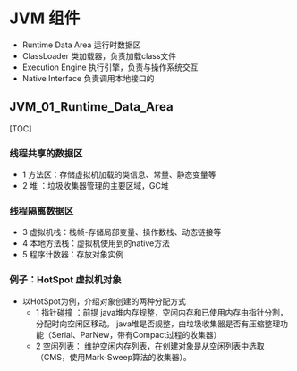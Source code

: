 # JVM 组件
- Runtime Data Area 运行时数据区
- ClassLoader 类加载器，负责加载class文件
- Execution Engine 执行引擎，负责与操作系统交互
- Native Interface 负责调用本地接口的



## JVM_01_Runtime_Data_Area

[TOC]



### 线程共享的数据区

 - 1 方法区：存储虚拟机加载的类信息、常量、静态变量等
 - 2 堆 ：垃圾收集器管理的主要区域，GC堆

### 线程隔离数据区
 - 3 虚拟机栈：栈帧-存储局部变量、操作数栈、动态链接等
 - 4 本地方法栈：虚拟机使用到的native方法
 - 5 程序计数器：存放对象实例

### 例子：HotSpot 虚拟机对象
- 以HotSpot为例，介绍对象创建的两种分配方式
	- 1 指针碰撞 ：前提 java堆内存规整，空闲内存和已使用内存由指针分割，分配时向空闲区移动。
		java堆是否规整，由垃圾收集器是否有压缩整理功能（Serial、ParNew，带有Compact过程的收集器）
	- 2 空闲列表： 维护空闲内存列表，在创建对象是从空闲列表中选取（CMS，使用Mark-Sweep算法的收集器）。